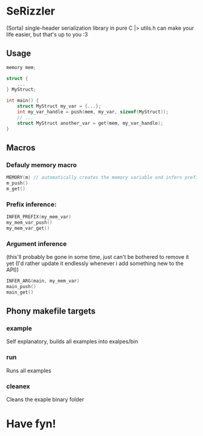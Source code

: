 # SeRizzler

(Sorta) single-header serialization library in pure C
    |> utils.h can make your life easier, but that's up to you :3
## Usage
```c
memory mem;

struct {
    ...
} MyStruct;

int main() {
    struct MyStruct my_var = {...};
    int my_var_handle = push(mem, my_var, sizeof(MyStruct));
    // ...
    struct MyStruct another_var = get(mem, my_var_handle);
}
```

## Macros
### Defauly memory macro
```c
MEMORY(m) // automatically creates the memory variable and infers prefixes
m_push()
m_get()
```
### Prefix inference:
```c
INFER_PREFIX(my_mem_var)
my_mem_var_push()
my_mem_var_get()
```
### Argument inference
(this'll probably be gone in some time, just can't be bothered to remove it yet (I'd rather update it endlessly whenever i add something new to the API))
```c
INFER_ARG(main, my_mem_var)
main_push()
main_get()
```
## Phony makefile targets

### example
Self explanatory, builds all examples into exalpes/bin
### run
Runs all examples
### cleanex
Cleans the exaple binary folder

# Have fyn!
